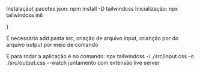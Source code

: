 Instalação{ 
    pacotes json:
        npm install -D tailwindcss
    Inicialização: 
        npx tailwindcss init
    
}

É necessário add pasta src, criação de arquivo input, crianção por do arquivo output por meio de comando

E para rodar a aplicação é no comando: npx tailwindcss -i ./src/input.css -o ./src/output.css --watch 
juntamento com extensão live server